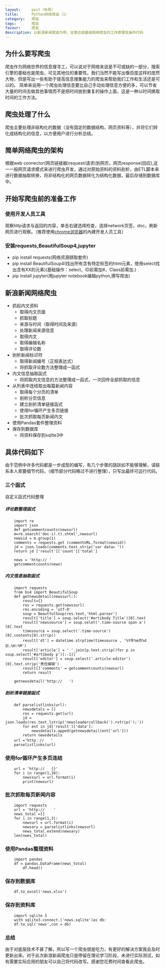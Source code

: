 ```yaml
---
layout:     post（布局）
title:      Python网络爬虫（1）
category:   爬虫
tags:       爬虫
favour:     爬虫
description: 以新浪新闻爬虫为例，全面总结基础网络爬虫的工作原理及操作代码
---
```


## 为什么要写爬虫
爬虫作为网络世界的信息搜寻工，可以说对于网络来说是不可或缺的一部分，搜索引擎的基础也是爬虫，可见其地位的重要性。我们当然不能写出像百度这样的庞然大物，但是写出一些有助于提高信息搜集能力的爬虫来帮助我们工作和生活还是可以的。
简单来说用一个爬虫处理信息要比自己手动处理信息方便的多，可以节省大量的时间去做其他事情而不是把时间放到重复的操作上面，这是一种以时间换取时间的工作方法。

## 爬虫处理了什么
爬虫主要处理非结构化的数据（没有固定的数据结构，网页资料等），并将它们转化成结构化的信息，以方便用户进行分析总结。

## 简单网络爬虫的架构
根据web connector(网页链接器)request(请求)到网页，网页response(回应),这一一般网页请求模式来进行爬虫开发，通过对原始资料的资料剖析，由ETL脚本来进行数据抽取转换，将非结构化的网页数据转化为结构化数据，最后存储到数据库中。

## 开始写爬虫前的准备工作
### 使用开发人员工具
观察http请求与返回的内容，单击右键选择检查，选择network页签，doc，刷新网页进行观察。（推荐使用[chrome浏览器](http://www.google.cn/chrome/browser/desktop/)的內建开发人员工具）
### 安装requests,BeautifulSoup4,jupyter
* pip install requests(网络资源撷取套件)
* pip install BeautifulSoup4(找出所有含有特定标签的html元素，使用select找出含有XX的元素)(基础操作：select，ID前需加#，Class前需加.)
* pip install jupyter(用jupyter notebook编辑python,撰写爬虫)

## 新浪新闻网络爬虫
* 抓起内文资料
  * 取得内文页面
  * 抓取标题
  * 来源与时间（取得时间及来源）
  * 处理新闻来源信息
  * 取得内文
  * 取得编辑名称
  * 取得评论数
* 剖析新闻标识符
  * 取得新闻编号（正规表达式）
  * 将抓取评论数方法整理成一函式
* 内文信息抽取函式
  * 将抓取内文信息的方法整理成一函式，一次回传全部抓取的信息
* 从列表中连结取出每篇新闻内容
  * 取得每个分页的清单
  * 剖析分页信息
  * 建立剖析清单链接函式
  * 使用for循环产生多页链接
  * 批次抓取每页新闻内文
* 使用Pandas套件整理资料
* 保存到数据库
  * 将资料保存到sqlite3中

## 具体代码如下
由于范例中许多代码都是一步成型的编写，有几个步骤的跳跃如不能够理解，请联系本人索要细节代码，（细节部分代码略过不进行整理），只写出最终可运行代码。
### 三个函式
自定义函式代码整理
##### 评论数整理函式

        import re
        import json
        def getcommentcounts(newsurl)
        m=re.search('doc-i(.t).shtml',newsurl)
        newsid = m.group(1)
        comments = requests.get (commentURL.format(newsid))
        jd = json.loads(comments.text.strip('var data= '))
        return jd ['result']['count']['total']

        news = 'http:// '
        getcommentcounts(news)

##### 内文信息抽取函式

        import requests
        from bs4 import BeautifulSoup
        def getnewsdetail(newssurl:):
            result={}
            res = requests.get(newssurl)
            res.encoding = 'utf-8'
            soup = BeautfulSoup(res.text,'html.parser')
            result['title'] = soup.select('#artibody Title')[0].text
            result['newssource'] = soup.selet('.time-source span a')[0].text
            timesource = soup.select('.time-source')[0].contents[0].strip()
            result['dt'] = datetime.strptime(timesource , '%Y年%m月%d日.%H:%M')
            result['article'] = ' '.join[p.text.strip()for p in soup.select('#artibody p')[:-1]]
            result['editor'] = soup.select('.article-editor')[0].text.strip('责任编辑')
            result[]'comments' = getcommentcounts(newsurl)
            return result

        getnewsdetail('http://   ')

##### 剖析清单链接函式

        def parselistlinks(url):
            newsdetals = []
            res = requests.get(url)
            jd = json.loads(res.text.lstrip('newsloadercallback(').rstrip(');'))
            for ent in jd['result']['data']:
                newsdetails.apped(getnewsdetail(ent['url']))
            return newsdetails
        url ='http：//   '
        parselistlinks(url)

### 使用for循环产生多页连结

        url = 'http://   {}'
        for i in range(1,10):
            newssurl = url.format(i)
            print(newsurl)

### 批次抓取每页新闻内容

        import requests
        url = 'http://    '
        news_total =[]
        for i in range(1,3):
            newsurl = url.format(i)
            newsary = parselistlinks(newsurl)
            news_total.extend(newsary)
        len(nwes_total)

### 使用Pandas整理资料

        import pandas
        df = pandas.DataFrame(news_total)
            df.head()

### 保存到数据库

        df.to_excel('news.xlsx')

### 保存到资料库

        import sqlite 3
        with sqlite3.connect.('news.sqlite')as db:
        df.to_sql('news',con = db)

### 总结
由于对底层技术不甚了解，所以写一个爬虫很是吃力，有更好的解决方案我会及时更新出来。对于此次新浪新闻爬虫只是停留在理论学习阶段，未进行实际测试，如有需要实际应用的朋友可以自己将代码改写。感谢您花费时间查看此爬虫。




